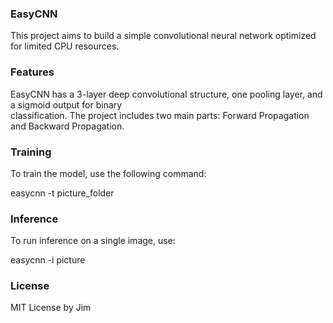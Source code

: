 ### EasyCNN

This project aims to build a simple convolutional neural network optimized for limited CPU resources.

### Features

EasyCNN has a 3-layer deep convolutional structure, one pooling layer, and a sigmoid output for binary  
classification. The project includes two main parts: Forward Propagation and Backward Propagation.

### Training

To train the model, use the following command:

easycnn -t picture_folder

### Inference

To run inference on a single image, use:

easycnn -i picture

### License

MIT License by Jim

